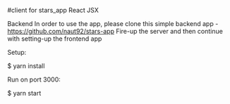 #client for stars_app React JSX

Backend
In order to use the app, please clone this simple backend app - https://github.com/naut92/stars-app Fire-up the server and then continue with setting-up the frontend app

Setup:

$ yarn install

Run on port 3000: 

$ yarn start